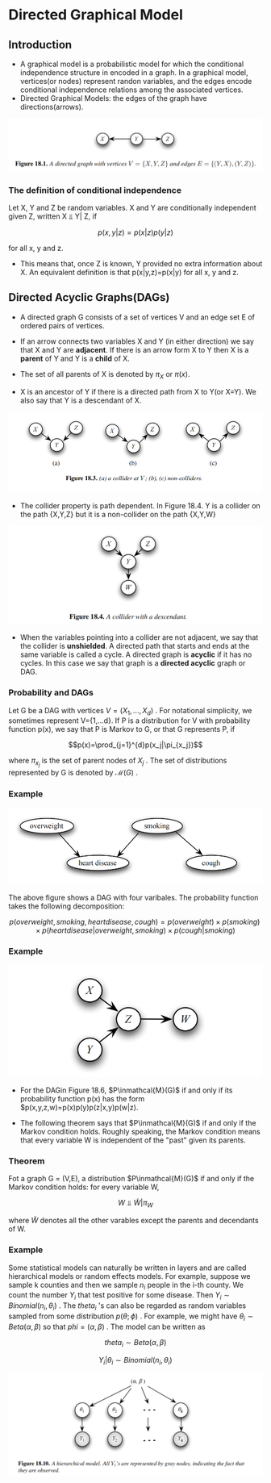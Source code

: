 # Directed Graphical Model

## Introduction
- A graphical model is a probabilistic model for which the conditional independence structure in encoded in a graph. In a graphical model, vertices(or nodes) represent randon variables, and the edges encode conditional independence relations among the associated vertices. 
- Directed Graphical Models: the edges of the graph have directions(arrows).

![](Pictures/DGM01.png)

### The definition of conditional independence

Let X, Y and Z be random variables. X and Y are conditionally independent given Z, written X ⫫ Y| Z, if

$$p(x,y|z)=p(x|z)p(y|z)$$

for all x, y and z.

- This means that, once Z is known, Y provided no extra information about X. An equivalent definition is that p(x|y,z)=p(x|y) for all x, y and z. 

## Directed Acyclic Graphs(DAGs)

- A directed graph G consists of a set of vertices V and an edge set E of ordered pairs of vertices. 

- If an arrow connects two variables X and Y (in either direction) we say that X and Y are **adjacent**. If there is an arrow form X to Y then X is a **parent** of Y and Y is a **child** of X. 
- The set of all parents of X is denoted by $\pi_X$ or $\pi(x)$.
- X is an ancestor of Y if there is a directed path from X to Y(or X=Y). We also say that Y is a descendant of X.

![](Pictures/DGM02.png)

- The collider property is path dependent. In Figure 18.4. Y is a collider on the path {X,Y,Z} but it is a non-collider on the path {X,Y,W}

![](Pictures/DGM03.png)

- When the variables pointing into a collider are not adjacent, we say that the collider is **unshielded**. A directed path that starts and ends at the same variable is called a cycle. A directed graph is **acyclic** if it has no cycles. In this case we say that graph is a **directed acyclic** graph or DAG.

### Probability and DAGs

Let G be a DAG with vertices $V=(X_1,..., X_d)$ . For notational simplicity, we sometimes represent V={1,...d}. If P is a distribution for V with probability function p(x), we say that P is Markov to G, or that G represents P, if

$$p(x)=\prod_{j=1}^{d}p(x_j|\pi_{x_j})$$

where $\pi_{x_j}$ is the set of parent nodes of $X_j$ . The set of distributions represented by G is denoted by $\mathcal{M}(G)$ .

### Example

![](Pictures/DGM04.png)

The above figure shows a DAG with four varibales. The probability function takes the following decomposition:

$$p(overweight, smoking, heart disease, cough) = p(overweight)\times p(smoking)\times p(heart disease| overweight,smoking)\times p(cough|smoking)$$

### Example

![](Pictures/DGM05.png)

- For the DAGin Figure 18.6, $P\inmathcal{M}(G)$ if and only if its probability function p(x) has the form $p(x,y,z,w)=p(x)p(y)p(z|x,y)p(w|z).

- The following theorem says that $P\inmathcal{M}(G)$ if and only if the Markov condition holds. Roughly speaking, the Markov condition means that every variable W is independent of the "past" given its parents.

### Theorem

Fot a graph G = (V,E), a distribution $P\inmathcal{M}(G)$ if and only if the Markov condition holds: for every variable W,

$$W ⫫ \widetilde{W}|\pi_W$$

where $\widetilde{W}$ denotes all the other varables except the parents and decendants of W.

### Example

Some statistical models can naturally be written in layers and are called hierarchical models or random effects models. For example, suppose we sample k counties and then we sample $n_i$ people in the i-th county. We count the number $Y_i$ that test positive for some disease. Then $Y_i\sim Binomial(n_i, \theta_i)$ . The $theta_i$ 's can also be regarded as random variables sampled from some distribution $p(\theta; \phi)$ . For example, we might have $\theta_i \sim Beta(\alpha, \beta)$ so that $phi=(\alpha, \beta)$ . The model can be written as

$$theta_i \sim Beta(\alpha, \beta)$$

$$Y_i|\theta_i \sim Binomial(n_i, \theta_i)$$

![](Pictures/DGM06.png)